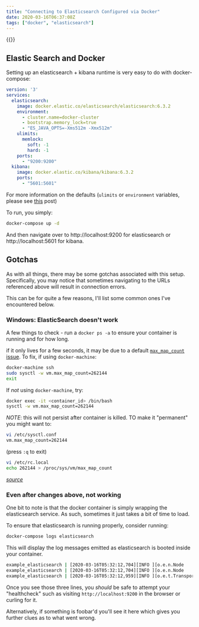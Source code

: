 ```yaml
---
title: "Connecting to Elasticsearch Configured via Docker"
date: 2020-03-16T06:37:08Z
tags: ["docker", "elasticsearch"]
---
```


{{<toc>}}

## Elastic Search and Docker

Setting up an elasticsearch + kibana runtime is very easy to do with docker-compose:

```yaml
version: '3'
services:
  elasticsearch:
    image: docker.elastic.co/elasticsearch/elasticsearch:6.3.2
    environment:
      - cluster.name=docker-cluster
      - bootstrap.memory_lock=true
      - "ES_JAVA_OPTS=-Xms512m -Xmx512m"
    ulimits:
      memlock:
        soft: -1
        hard: -1
    ports:
      - "9200:9200"
  kibana:
    image: docker.elastic.co/kibana/kibana:6.3.2
    ports:
      - "5601:5601"
```

For more information on the defaults (`ulimits` or `environment` variables, please see [this](https://blog.k2datascience.com/running-elasticsearch-kibana-using-docker-5ff10ad017d0) post)

To run, you simply:

```bash
docker-compose up -d
```

And then navigate over to http://localhost:9200 for elasticsearch or http://localhost:5601 for kibana.

## Gotchas

As with all things, there may be some gotchas associated with this setup. Specifically, you may notice that sometimes navigating to the URLs referenced above will result in connection errors.

This can be for quite a few reasons, I'll list some common ones I've encountered below.

### Windows: ElasticSearch doesn't work

A few things to check - run a `docker ps -a` to ensure your container is running and for how long.

if it only lives for a few seconds, it may be due to a default [`max_map_count` issue](https://stackoverflow.com/a/11685165). To fix, if using `docker-machine`:

```bash
docker-machine ssh
sudo sysctl -w vm.max_map_count=262144
exit
```

If _not_ using `docker-machine`, try:

```bash
docker exec -it <container_id> /bin/bash
sysctl -w vm.max_map_count=262144
```

*NOTE*: this will not persist after container is killed. TO make it "permanent" you might want to:

```bash 
vi /etc/sysctl.conf
vm.max_map_count=262144
```

(press `:q` to exit)

```bash
vi /etc/rc.local
echo 262144 > /proc/sys/vm/max_map_count
```
[_source_](https://stackoverflow.com/a/53047291)

### Even after changes above, not working

One bit to note is that the docker container is simply wrapping the elasticsearch service. As such, sometimes it just takes a bit of time to load.

To ensure that elasticsearch is running properly, consider running:

```bash
docker-compose logs elasticsearch
```

This will display the log messages emitted as elasticsearch is booted inside your container.

```bash
example_elasticsearch | [2020-03-16T05:32:12,704][INFO ][o.e.n.Node               ] [IzFG4tZ] initialized
example_elasticsearch | [2020-03-16T05:32:12,704][INFO ][o.e.n.Node               ] [IzFG4tZ] starting ...
example_elasticsearch | [2020-03-16T05:32:12,959][INFO ][o.e.t.TransportService   ] [IzFG4tZ] publish_address {172.18.0.2:9300}, bound_addresses {0.0.0.0:9300}
```

Once you see those three lines, you _should_ be safe to attempt your "healthcheck" such as visiting `http://localhost:9200` in the browser or curling for it.

Alternatively, if something is foobar'd you'll see it here which gives you further clues as to what went wrong. 

